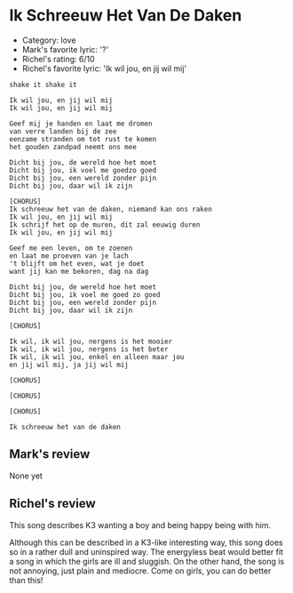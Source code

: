 # Ik Schreeuw Het Van De Daken

 * Category: love
 * Mark's favorite lyric: '?'
 * Richel's rating: 6/10
 * Richel's favorite lyric: 'Ik wil jou, en jij wil mij'

```
shake it shake it

Ik wil jou, en jij wil mij
Ik wil jou, en jij wil mij

Geef mij je handen en laat me dromen
van verre landen bij de zee
eenzame stranden om tot rust te komen
het gouden zandpad neemt ons mee

Dicht bij jou, de wereld hoe het moet
Dicht bij jou, ik voel me goedzo goed
Dicht bij jou, een wereld zonder pijn
Dicht bij jou, daar wil ik zijn

[CHORUS]
Ik schreeuw het van de daken, niemand kan ons raken
Ik wil jou, en jij wil mij
Ik schrijf het op de muren, dit zal eeuwig duren
Ik wil jou, en jij wil mij

Geef me een leven, om te zoenen
en laat me proeven van je lach
't blijft om het even, wat je doet
want jij kan me bekoren, dag na dag

Dicht bij jou, de wereld hoe het moet
Dicht bij jou, ik voel me goed zo goed
Dicht bij jou, een wereld zonder pijn
Dicht bij jou, daar wil ik zijn

[CHORUS]

Ik wil, ik wil jou, nergens is het mooier
Ik wil, ik wil jou, nergens is het beter
Ik wil, ik wil jou, enkel en alleen maar jou
en jij wil mij, ja jij wil mij

[CHORUS]

[CHORUS]

[CHORUS]

Ik schreeuw het van de daken

```

## Mark's review

None yet

## Richel's review

This song describes K3 wanting a boy and being happy being with him.

Although this can be described in a K3-like interesting way, this song does so in a rather
dull and uninspired way. The energyless beat would better fit a song in which the girls are
ill and sluggish. On the other hand, the song is not annoying, just plain and mediocre.
Come on girls, you can do better than this!

